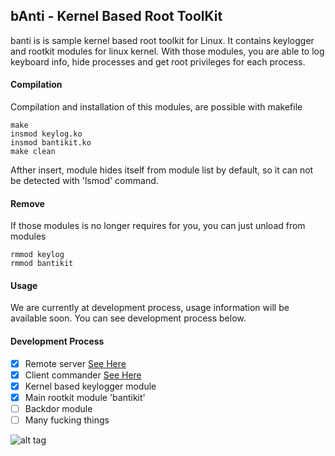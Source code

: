 bAnti - Kernel Based Root ToolKit
----
banti is is sample kernel based root toolkit for Linux. It contains keylogger and rootkit modules for linux kernel. With those modules, you are able to log keyboard info, hide processes and get root privileges for each process.

#### Compilation
Compilation and installation of this modules, are possible with makefile

```
make
insmod keylog.ko
insmod bantikit.ko
make clean
```
Afther insert, module hides itself from module list by default, so it can not be detected with 'lsmod' command.

#### Remove
If those modules is no longer requires for you, you can just unload from modules
```
rmmod keylog
rmmod bantikit
```

#### Usage
We are currently at development process, usage information will be available soon.
You can see development process below.

#### Development Process
- [x] Remote server [See Here](https://github.com/nikopeikrishvili/proto-banti)
- [x] Client commander [See Here](https://github.com/nikopeikrishvili/proto-banti)
- [x] Kernel based keylogger module
- [x] Main rootkit module 'bantikit'
- [ ] Backdor module
- [ ] Many fucking things

![alt tag](http://off-sec.com/ftp/bow.png)
